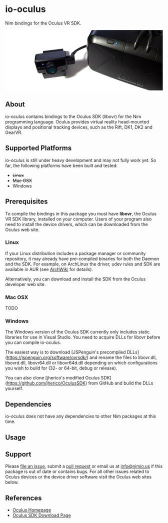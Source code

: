 # io-oculus
Nim bindings for the Oculus VR SDK.

![io-spacenav Logo](logo.png)

## About

io-oculus contains bindings to the Oculus SDK (libovr) for the Nim programming
language. Oculus provides virtual reality head-mounted displays and positional
tracking devices, such as the Rift, DK1, DK2 and GearVR.


## Supported Platforms

io-oculus is still under heavy development and may not fully work yet. So far,
the following platforms have been built and tested:

- ~~Linux~~
- ~~Mac OSX~~
- Windows


## Prerequisites

To compile the bindings in this package you must have **libovr**, the Oculus VR
SDK library, installed on your computer. Users of your program also need to
install the device drivers, which can be downloaded from the Oculus web site.

### Linux

If your Linux distribution includes a package manager or community repository,
it may already have pre-compiled binaries for both the Daemon and the SDK. For
example, on ArchLinux the driver, udev rules and SDK are available in AUR (see
[ArchWiki](https://wiki.archlinux.org/index.php/Oculus_Rift) for details).

Alternatively, you can download and install the SDK from the Oculus developer
web site.

### Mac OSX

TODO

### Windows

The Windows version of the Oculus SDK currently only includes static libraries
for use in Visual Studio. You need to acquire DLLs for libovr before you can
compile io-oculus.

The easiest way is to download [JSPenguin's precompiled DLLs]
(https://jspenguin.org/software/ovrsdk/) and rename the files to libovr.dll,
libovrd.dll, libovr64.dll or libovr64d.dll depending on which configurations you
wish to build for (32- or 64-bit, debug or release).

You can also clone [jherico's modified Oculus SDK]
(https://github.com/jherico/OculusSDK) from GitHub and build the DLLs yourself.


## Dependencies

io-oculus does not have any dependencies to other Nim packages at this time.


## Usage


## Support

Please [file an issue](https://github.com/nimious/io-oculus/issues), submit a
[pull request](https://github.com/nimious/io-oculus/pulls?q=is%3Aopen+is%3Apr)
or email us at info@nimio.us if this package is out of date or contains bugs.
For all other issues related to Oculus devices or the device driver software
visit the Oculus web sites below.


## References

- [Oculus Homepage](https://www.oculus.com)
- [Oculus SDK Download Page](https://developer.oculus.com/downloads/)
